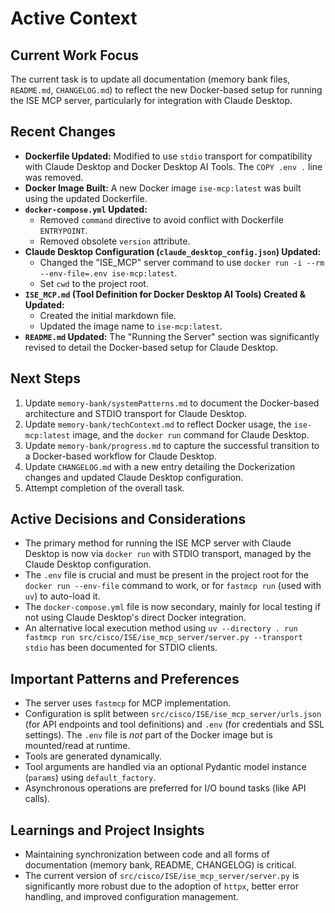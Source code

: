 # Active Context

## Current Work Focus
The current task is to update all documentation (memory bank files, `README.md`, `CHANGELOG.md`) to reflect the new Docker-based setup for running the ISE MCP server, particularly for integration with Claude Desktop.

## Recent Changes
- **Dockerfile Updated:** Modified to use `stdio` transport for compatibility with Claude Desktop and Docker Desktop AI Tools. The `COPY .env .` line was removed.
- **Docker Image Built:** A new Docker image `ise-mcp:latest` was built using the updated Dockerfile.
- **`docker-compose.yml` Updated:**
    - Removed `command` directive to avoid conflict with Dockerfile `ENTRYPOINT`.
    - Removed obsolete `version` attribute.
- **Claude Desktop Configuration (`claude_desktop_config.json`) Updated:**
    - Changed the "ISE_MCP" server command to use `docker run -i --rm --env-file=.env ise-mcp:latest`.
    - Set `cwd` to the project root.
- **`ISE_MCP.md` (Tool Definition for Docker Desktop AI Tools) Created & Updated:**
    - Created the initial markdown file.
    - Updated the image name to `ise-mcp:latest`.
- **`README.md` Updated:** The "Running the Server" section was significantly revised to detail the Docker-based setup for Claude Desktop.

## Next Steps
1.  Update `memory-bank/systemPatterns.md` to document the Docker-based architecture and STDIO transport for Claude Desktop.
2.  Update `memory-bank/techContext.md` to reflect Docker usage, the `ise-mcp:latest` image, and the `docker run` command for Claude Desktop.
3.  Update `memory-bank/progress.md` to capture the successful transition to a Docker-based workflow for Claude Desktop.
4.  Update `CHANGELOG.md` with a new entry detailing the Dockerization changes and updated Claude Desktop configuration.
5.  Attempt completion of the overall task.

## Active Decisions and Considerations
- The primary method for running the ISE MCP server with Claude Desktop is now via `docker run` with STDIO transport, managed by the Claude Desktop configuration.
- The `.env` file is crucial and must be present in the project root for the `docker run --env-file` command to work, or for `fastmcp run` (used with `uv`) to auto-load it.
- The `docker-compose.yml` file is now secondary, mainly for local testing if not using Claude Desktop's direct Docker integration.
- An alternative local execution method using `uv --directory . run fastmcp run src/cisco/ISE/ise_mcp_server/server.py --transport stdio` has been documented for STDIO clients.

## Important Patterns and Preferences
- The server uses `fastmcp` for MCP implementation.
- Configuration is split between `src/cisco/ISE/ise_mcp_server/urls.json` (for API endpoints and tool definitions) and `.env` (for credentials and SSL settings). The `.env` file is *not* part of the Docker image but is mounted/read at runtime.
- Tools are generated dynamically.
- Tool arguments are handled via an optional Pydantic model instance (`params`) using `default_factory`.
- Asynchronous operations are preferred for I/O bound tasks (like API calls).

## Learnings and Project Insights
- Maintaining synchronization between code and all forms of documentation (memory bank, README, CHANGELOG) is critical.
- The current version of `src/cisco/ISE/ise_mcp_server/server.py` is significantly more robust due to the adoption of `httpx`, better error handling, and improved configuration management.
